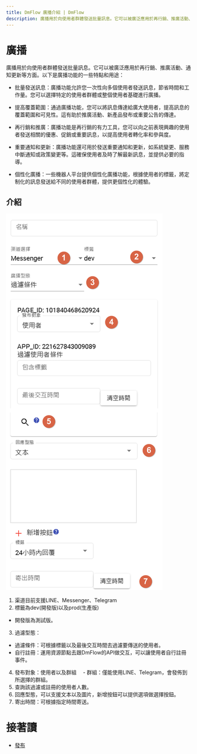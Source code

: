 ```yaml
---
title: DmFlow 廣播介紹 | DmFlow
description: 廣播用於向使用者群體發送批量訊息。它可以被廣泛應用於再行銷、推廣活動、通知更新等方面。
---
```


# 廣播

廣播用於向使用者群體發送批量訊息。它可以被廣泛應用於再行銷、推廣活動、通知更新等方面。以下是廣播功能的一些特點和用途：

- 批量發送訊息：廣播功能允許您一次性向多個使用者發送訊息，節省時間和工作量。您可以選擇特定的使用者群體或整個使用者基礎進行廣播。

- 提高覆蓋範圍：通過廣播功能，您可以將訊息傳達給廣大使用者，提高訊息的覆蓋範圍和可見性。這有助於推廣活動、新產品發布或重要公告的傳達。

- 再行銷和推廣：廣播功能是再行銷的有力工具，您可以向之前表現興趣的使用者發送相關的優惠、促銷或重要訊息，以提高使用者轉化率和參與度。

- 重要通知和更新：廣播功能還可用於發送重要通知和更新，如系統變更、服務中斷通知或政策變更等。這確保使用者及時了解最新訊息，並提供必要的指導。

- 個性化廣播：一些機器人平台提供個性化廣播功能，根據使用者的標籤，將定制化的訊息發送給不同的使用者群體，提供更個性化的體驗。

## 介紹

![DmFlow廣播瀏覽圖](../../../../../../images/tw/bot-broadcast-intro.png "DmFlow廣播瀏覽圖")

1. 渠道目前支援LINE、Messenger、Telegram
2. 標籤為dev(開發版)以及prod(生產版)
  - 開發版為測試版。
3. 過濾型態：
  - 過濾條件：可根據標籤以及最後交互時間去過濾要傳送的使用者。
  - 自行註冊：運用資源節點去跟DmFlow的API做交互，可以讓使用者自行註冊事件。
4. 發布對象：使用者以及群組
　- 群組：僅能使用LINE、Telegram，會發佈到所選擇的群組。
5. 查詢該過濾或註冊的使用者人數。
6. 回應型態，可以支援文本以及圖片，新增按鈕可以提供選項做選擇按鈕。
7. 寄出時間：可根據指定時間寄送。
　　　

# 接著讀
- [發布](../../tutorials/docs/bot-published.html)